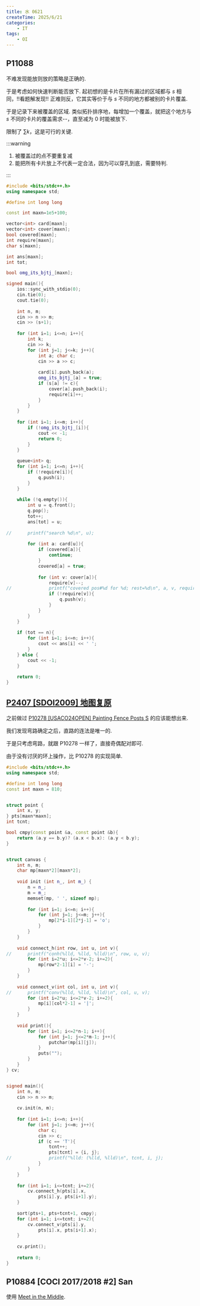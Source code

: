 ```yaml
---
title: 水 0621
createTime: 2025/6/21
categories:
    - IT
tags:
    - OI
---
```


## P11088

不难发现能放则放的策略是正确的.

于是考虑如何快速判断能否放下. 起初想的是卡片在所有漏过的区域都与 $s$ 相同，!!看题解发现!! 正难则反，它其实等价于与 $s$ 不同的地方都被别的卡片覆盖.

于是记录下来被覆盖的区域. 类似拓扑排序地，每增加一个覆盖，就把这个地方与 $s$ 不同的卡片的覆盖需求--，直至减为 $0$ 时能被放下.

限制了 $\sum k$，这是可行的关键.

:::warning

1. 被覆盖过的点不要重复减
2. 能把所有卡片放上不代表一定合法，因为可以穿孔到底，需要特判.

:::

```cpp
#include <bits/stdc++.h>
using namespace std;

#define int long long

const int maxn=1e5+100;

vector<int> card[maxn];
vector<int> cover[maxn];
bool covered[maxn];
int require[maxn];
char s[maxn]; 

int ans[maxn];
int tot;

bool omg_its_bjtj_[maxn];

signed main(){
    ios::sync_with_stdio(0);
    cin.tie(0);
    cout.tie(0);
    
    int n, m;
    cin >> n >> m;
    cin >> (s+1);
    
    for (int i=1; i<=n; i++){
        int k;
        cin >> k;
        for (int j=1; j<=k; j++){
            int a; char c;
            cin >> a >> c;
            
            card[i].push_back(a);
            omg_its_bjtj_[a] = true;
            if (s[a] != c){
                cover[a].push_back(i);
                require[i]++;
            }
        }
    }
    
    for (int i=1; i<=m; i++){
        if (!omg_its_bjtj_[i]){
            cout << -1;
            return 0;
        }
    }
    
    queue<int> q;
    for (int i=1; i<=n; i++){
        if (!require[i]){
            q.push(i);
        }
    }
    
    while (!q.empty()){
        int u = q.front();
        q.pop();
        tot++;
        ans[tot] = u;
        
//      printf("search %d\n", u);
        
        for (int a: card[u]){
            if (covered[a]){
                continue;
            }
            covered[a] = true;
            
            for (int v: cover[a]){
                require[v]--;
//              printf("covered pos#%d for %d; rest=%d\n", a, v, require[v]);
                if (!require[v]){
                    q.push(v);
                }
            }
        }
    }
    
    if (tot == n){
        for (int i=1; i<=n; i++){
            cout << ans[i] << ' ';
        }
    } else {
        cout << -1;
    }
    
    return 0;
}
```

## [P2407 [SDOI2009] 地图复原](https://www.luogu.com.cn/problem/P2407)

之前做过 [P10278 [USACO24OPEN] Painting Fence Posts S](https://www.luogu.com.cn/problem/P10278) 的应该能想出来.

我们发现弯路确定之后，直路的连法是唯一的.

于是只考虑弯路，就跟 P10278 一样了，直接奇偶配对即可.

由于没有讨厌的环上操作，比 P10278 的实现简单.

```cpp
#include <bits/stdc++.h>
using namespace std;

#define int long long
const int maxn = 810;


struct point {
    int x, y;
} pts[maxn*maxn];
int tcnt;

bool cmpy(const point &a, const point &b){
    return (a.y == b.y)? (a.x < b.x): (a.y < b.y);
}


struct canvas {
    int n, m;
    char mp[maxn*2][maxn*2];
    
    void init (int n_, int m_) {
        n = n_;
        m = m_;
        memset(mp, ' ', sizeof mp);
        
        for (int i=1; i<=n; i++){
            for (int j=1; j<=m; j++){
                mp[2*i-1][2*j-1] = 'o';
            }
        }
    }
    
    void connect_h(int row, int u, int v){
//      printf("conh(%lld, %lld, %lld)\n", row, u, v);
        for (int i=2*u; i<=2*v-2; i+=2){
            mp[row*2-1][i] = '-';
        }
    }
    
    void connect_v(int col, int u, int v){
//      printf("conv(%lld, %lld, %lld)\n", col, u, v);
        for (int i=2*u; i<=2*v-2; i+=2){
            mp[i][col*2-1] = '|';
        }
    }
    
    void print(){
        for (int i=1; i<=2*n-1; i++){
            for (int j=1; j<=2*m-1; j++){
                putchar(mp[i][j]);
            }
            puts("");
        }
    }
} cv;


signed main(){
    int n, m;
    cin >> n >> m;
    
    cv.init(n, m);
    
    for (int i=1; i<=n; i++){
        for (int j=1; j<=m; j++){
            char c;
            cin >> c;
            if (c == 'T'){
                tcnt++;
                pts[tcnt] = {i, j};
//              printf("%lld: (%lld, %lld)\n", tcnt, i, j);
            }
        }
    }
    
    for (int i=1; i<=tcnt; i+=2){
        cv.connect_h(pts[i].x, 
            pts[i].y, pts[i+1].y);
    }
    
    sort(pts+1, pts+tcnt+1, cmpy);
    for (int i=1; i<=tcnt; i+=2){
        cv.connect_v(pts[i].y,
            pts[i].x, pts[i+1].x);
    }
    
    cv.print();
    
    return 0;
}
```

## P10884 [COCI 2017/2018 #2] San

使用 [Meet in the Middle](meet-in-middle).
